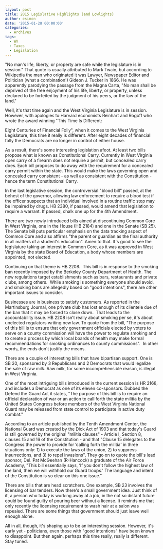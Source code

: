```yaml
---
layout: post
title: 2015 Legislative Highlights (and Lowlights)
author: esimon
date: '2015-01-28 00:00:00'
categories:
  - Archives
tags:
  - WV
  - Taxes
  - Legislation
---
```

"No man's life, liberty, or property are safe while the legislature is in session." That quote is usually attributed to Mark Twain, but according to Wikipedia the man who originated it was Lawyer, Newspaper Editor and Politician (what a combination!) Gideon J. Tucker in 1866. He was apparently parodying the passage from the Magna Carta, "No man shall be deprived of the free enjoyment of his life, liberty, or property, unless declared to be forfeited by the judgment of his peers, or the law of the land."

Well, it's that time again and the West Virginia Legislature is in session. However, with apologies to Harvard economists Reinhart and Rogoff who wrote the award winning "This Time Is Different:

Eight Centuries of Financial Folly", when it comes to the West Virginia Legislature, this time it really is different. After eight decades of financial folly the Democrats are no longer in control of either house. 

As a result, there's some interesting legislation afoot. At least two bills propose what is known as Constitutional Carry. Currently in West Virginia open carry of a firearm does not require a permit, but concealed carry does. Each bill proposes to do away with the requirement for a concealed carry permit within the state. This would make the laws governing open and concealed carry consistent - as well as consistent with the Constitution - hence the term Constitutional Carry. 

In the last legislative session, the controversial "blood bill" passed, at the behest of the governor, allowing law enforcement to require a blood test if the officer suspects that an individual involved in a routine traffic stop may be impaired by drugs. HB 2380, if passed, would amend that legislation to require a warrant. If passed, chalk one up for the 4th Amendment. 

There are two newly introduced bills aimed at discontinuing Common Core in West Virginia, one in the House (HB 2184) and one in the Senate (SB 25). The Senate bill puts particular emphasis on the data tracking aspect of Common Core and also affirms "the parent or guardian as the final authority in all matters of a student's education". Amen to that. It's good to see the legislature taking an interest in Common Core, as it was approved in West Virginia by the state Board of Education, a body whose members are appointed, not elected. 

Continuing on that theme is HB 2208.  This bill is in response to the smoking ban recently imposed by the Berkeley County Department of Health. The new regulations target establishments such as bars, restaurants and private clubs, among others.  While smoking is something everyone should avoid, and smoking bans are allegedly based on "good intentions", there are other important issues to consider. 

Businesses are in business to satisfy customers. As reported in the Martinsburg Journal, one private club has lost enough of its clientele due of the ban that it may be forced to close down.  That leads to the accountability issue. HB 2208 isn't really about smoking per se, it's about unelected regulators writing new law. To quote from the bill, "The purpose of this bill is to ensure that only government officials elected by voters to serve on a county commission will have the power to regulate smoking and to create a process by which local boards of health may make formal recommendations for smoking ordinances to county commissions".  In other words, the ends don't justify the means. 

There are a couple of interesting bills that have bipartisan support. One is SB 30, sponsored by 3 Republicans and 2 Democrats that would legalize the sale of raw milk. Raw milk, for some incomprehensible reason, is illegal in West Virginia. 

One of the most intriguing bills introduced in the current session is HR 2168, and includes a Democrat as one of its eleven co-sponsors. Dubbed the Defend the Guard Act it states, "The purpose of this bill is to require an official declaration of war or an action to call forth the state militia by the United States Congress before members of the West Virginia National Guard may be released from state control to participate in active duty combat." 

According to an article published by the Tenth Amendment Center, the National Guard was created by the Dick Act of 1903 and that today's Guard is still governed by the original "militia clauses" - Article I, Section 8, clauses 15 and 16 of the Constitution - and that "Clause 15 delegates to the Congress the power to provide for ‘calling forth the militia' in three situations only: 1) to execute the laws of the union, 2) to suppress insurrections, and 3) to repel invasions". They go on to quote the bill's lead sponsor, Del. Pat McGeehan (R-Hancock) a graduate of the Air Force Academy, "This bill essentially says, ‘If you don't follow the highest law of the land, then we will withhold our Guard troops.' The language and intent of the Constitution is so clear on this one issue."

There are bills that are head scratchers. One example, SB 23 involves the licensing of bar tenders. Now there's a small government idea. Just think of it, a person who today is working away at a job, in the not so distant future could be found guilty of pouring beer without a license. It reminds me that only recently the licensing requirement to wash hair at a salon was repealed. There are some things that government should just leave well enough alone. 

All in all, though, it's shaping up to be an interesting session. However, it's early yet - politicians, even those with "good intentions" have been known to disappoint. But then again, perhaps this time really, really is different. Stay tuned. 

